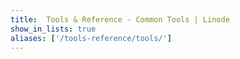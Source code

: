 ```yaml
---
title:  Tools & Reference - Common Tools | Linode
show_in_lists: true
aliases: ['/tools-reference/tools/']
---
```


